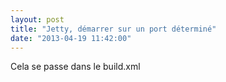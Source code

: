 ```yaml
---
layout: post
title: "Jetty, démarrer sur un port déterminé"
date: "2013-04-19 11:42:00"
---
```

Cela se passe dans le build.xml<br /><br /><script src="http://pastebin.com/embed_js.php?i=5Ahz7Lrv"></script><br /><br /><div style="height: 0; overflow: hidden;">port jetty ant webapp connector</div>
